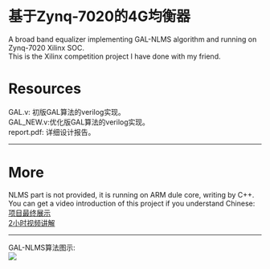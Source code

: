 # 基于Zynq-7020的4G均衡器
A broad band equalizer implementing GAL-NLMS algorithm and running on Zynq-7020 Xilinx SOC.    
This is the Xilinx competition project I have done with my friend.       

# Resources
GAL.v: 初版GAL算法的verilog实现。        
GAL_NEW.v:优化版GAL算法的verilog实现。    
report.pdf: 详细设计报告。
    

---
# More
NLMS part is not provided, it is running on ARM dule core, writing by C++.   
You can get a video introduction of this project if you understand Chinese:     
[项目最终展示](https://v.youku.com/v_show/id_XNTczODM1MzUy.html)      
[2小时视频讲解](https://www.bilibili.com/video/BV1p54y1e7kX/)
      
---
GAL-NLMS算法图示:    
![](https://github.com/stephenkung/broad_band_equalizer/blob/master/GAL-NLMS.png)
